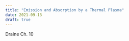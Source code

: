 ```yaml
---
title: "Emission and Absorption by a Thermal Plasma"
date: 2021-09-13
draft: true
---
```


Draine Ch. 10
